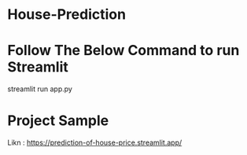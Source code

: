 # House-Prediction

# Follow The Below Command to run Streamlit 

streamlit run app.py


# Project Sample
Likn : https://prediction-of-house-price.streamlit.app/
